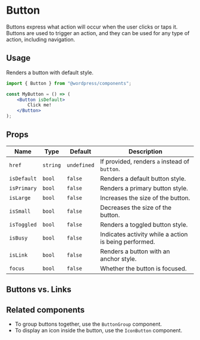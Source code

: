 # Button

Buttons express what action will occur when the user clicks or taps it. Buttons are used to trigger an action, and they can be used for any type of action, including navigation.

## Usage

Renders a button with default style.

```jsx
import { Button } from "@wordpress/components";

const MyButton = () => (
	<Button isDefault>
		Click me!
	</Button>
);
```

## Props

Name | Type | Default | Description
--- | --- | --- | ---
`href` | `string` | `undefined` | If provided, renders `a` instead of `button`.
`isDefault` | `bool` | `false` | Renders a default button style.
`isPrimary` | `bool` | `false` | Renders a primary button style.
`isLarge` | `bool` | `false` | Increases the size of the button.
`isSmall` | `bool` | `false` | Decreases the size of the button.
`isToggled` | `bool` | `false` | Renders a toggled button style.
`isBusy` | `bool` | `false` | Indicates activity while a action is being performed.
`isLink` | `bool` | `false` | Renders a button with an anchor style.
`focus` | `bool` | `false` | Whether the button is focused.

## Buttons vs. Links


## Related components

* To group buttons together, use the `ButtonGroup` component.
* To display an icon inside the button, use the `IconButton` component.
